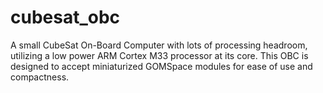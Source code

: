 # cubesat_obc

A small CubeSat On-Board Computer with lots of processing headroom, utilizing a low power ARM Cortex M33 processor at its core. This OBC is designed to accept miniaturized GOMSpace modules for ease of use and compactness.
